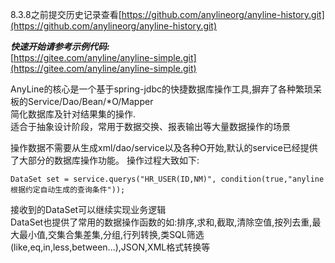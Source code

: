8.3.8之前提交历史记录查看[https://github.com/anylineorg/anyline-history.git](https://github.com/anylineorg/anyline-history.git)  

***快速开始请参考示例代码:***  
[https://gitee.com/anyline/anyline-simple.git](https://gitee.com/anyline/anyline-simple.git)  


AnyLine的核心是一个基于spring-jdbc的快捷数据库操作工具,摒弃了各种繁琐呆板的Service/Dao/Bean/*O/Mapper  
简化数据库及针对结果集的操作.   
适合于抽象设计阶段，常用于数据交换、报表输出等大量数据操作的场景  

操作数据不需要从生成xml/dao/service以及各种O开始,默认的service已经提供了大部分的数据库操作功能。
操作过程大致如下:  
```
DataSet set = service.querys("HR_USER(ID,NM)", condition(true,"anyline根据约定自动生成的查询条件"));
```
接收到的DataSet可以继续实现业务逻辑  
DataSet也提供了常用的数据操作函数的如:排序,求和,截取,清除空值,按列去重,最大最小值,交集合集差集,分组,行列转换,类SQL筛选(like,eq,in,less,between...),JSON,XML格式转换等 
